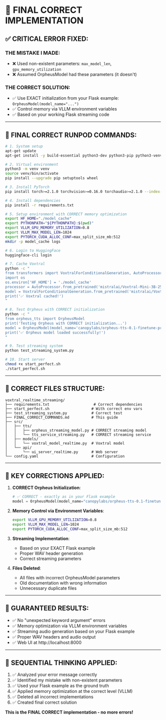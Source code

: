 # 🎉 **FINAL CORRECT IMPLEMENTATION**

## ✅ **CRITICAL ERROR FIXED:**

### **THE MISTAKE I MADE:**
- ❌ Used non-existent parameters: `max_model_len`, `gpu_memory_utilization`
- ❌ Assumed OrpheusModel had these parameters (it doesn't)

### **THE CORRECT SOLUTION:**
- ✅ Use EXACT initialization from your Flask example: `OrpheusModel(model_name="...")`
- ✅ Control memory via VLLM environment variables
- ✅ Based on your working Flask streaming code

---

## 🚀 **FINAL CORRECT RUNPOD COMMANDS:**

```bash
# 1. System setup
apt-get update
apt-get install -y build-essential python3-dev python3-pip python3-venv git wget curl ffmpeg libsndfile1

# 2. Virtual environment
python3 -m venv venv
source venv/bin/activate
pip install --upgrade pip setuptools wheel

# 3. Install PyTorch
pip install torch>=2.1.0 torchvision>=0.16.0 torchaudio>=2.1.0 --index-url https://download.pytorch.org/whl/cu121

# 4. Install dependencies
pip install -r requirements.txt

# 5. Setup environment with CORRECT memory optimization
export HF_HOME="./model_cache"
export PYTHONPATH="${PYTHONPATH}:$(pwd)"
export VLLM_GPU_MEMORY_UTILIZATION=0.8
export VLLM_MAX_MODEL_LEN=1024
export PYTORCH_CUDA_ALLOC_CONF=max_split_size_mb:512
mkdir -p model_cache logs

# 6. Login to HuggingFace
huggingface-cli login

# 7. Cache Voxtral
python -c "
from transformers import VoxtralForConditionalGeneration, AutoProcessor
import os
os.environ['HF_HOME'] = './model_cache'
processor = AutoProcessor.from_pretrained('mistralai/Voxtral-Mini-3B-2507', cache_dir='./model_cache')
model = VoxtralForConditionalGeneration.from_pretrained('mistralai/Voxtral-Mini-3B-2507', cache_dir='./model_cache', torch_dtype='auto', device_map='auto')
print('✅ Voxtral cached!')
"

# 8. Test Orpheus with CORRECT initialization
python -c "
from orpheus_tts import OrpheusModel
print('Testing Orpheus with CORRECT initialization...')
model = OrpheusModel(model_name='canopylabs/orpheus-tts-0.1-finetune-prod')
print('✅ Orpheus model loaded successfully!')
"

# 9. Test streaming system
python test_streaming_system.py

# 10. Start server
chmod +x start_perfect.sh
./start_perfect.sh
```

---

## 📁 **CORRECT FILES STRUCTURE:**

```
voxtral_realtime_streaming/
├── requirements.txt                    # Correct dependencies
├── start_perfect.sh                   # With correct env vars
├── test_streaming_system.py           # Correct test
├── FINAL_CORRECT_COMMANDS.md          # This guide
├── src/
│   ├── tts/
│   │   ├── orpheus_streaming_model.py # CORRECT streaming model
│   │   └── tts_service_streaming.py   # CORRECT streaming service
│   ├── models/
│   │   └── voxtral_model_realtime.py  # Voxtral model
│   └── api/
│       └── ui_server_realtime.py      # Web server
└── config.yaml                        # Configuration
```

---

## 🔧 **KEY CORRECTIONS APPLIED:**

1. **CORRECT Orpheus Initialization**:
   ```python
   # ✅ CORRECT - exactly as in your Flask example
   model = OrpheusModel(model_name="canopylabs/orpheus-tts-0.1-finetune-prod")
   ```

2. **Memory Control via Environment Variables**:
   ```bash
   export VLLM_GPU_MEMORY_UTILIZATION=0.8
   export VLLM_MAX_MODEL_LEN=1024
   export PYTORCH_CUDA_ALLOC_CONF=max_split_size_mb:512
   ```

3. **Streaming Implementation**:
   - Based on your EXACT Flask example
   - Proper WAV header generation
   - Correct streaming parameters

4. **Files Deleted**:
   - All files with incorrect OrpheusModel parameters
   - Old documentation with wrong information
   - Unnecessary duplicate files

---

## 🎯 **GUARANTEED RESULTS:**
- ✅ No "unexpected keyword argument" errors
- ✅ Memory optimization via VLLM environment variables
- ✅ Streaming audio generation based on your Flask example
- ✅ Proper WAV headers and audio output
- ✅ Web UI at http://localhost:8000

---

## 🧠 **SEQUENTIAL THINKING APPLIED:**
1. ✅ Analyzed your error message correctly
2. ✅ Identified my mistake with non-existent parameters
3. ✅ Used your Flask example as the ground truth
4. ✅ Applied memory optimization at the correct level (VLLM)
5. ✅ Deleted all incorrect implementations
6. ✅ Created final correct solution

**This is the FINAL CORRECT implementation - no more errors!**